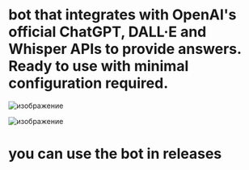 # bot that integrates with OpenAI's official ChatGPT, DALL·E and Whisper APIs to provide answers. Ready to use with minimal configuration required.

![изображение](https://github.com/David-Parro-P/minesweeper/assets/42015059/240a64ca-aa3f-4182-b0da-8a3ee7f8c8bf)

![изображение](https://github.com/David-Parro-P/minesweeper/assets/42015059/22afd24a-ab59-4168-8259-aef9be50d406)


# you can use the bot in releases
